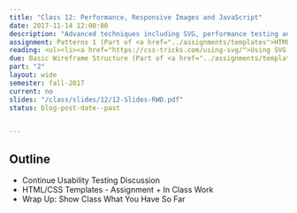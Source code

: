 ```yaml
---
title: "Class 12: Performance, Responsive Images and JavaScript"
date: 2017-11-14 12:00:00
description: "Advanced techniques including SVG, performance testing and JavaScript"
assignment: Patterns 1 (Part of <a href="../assignments/templates">HTML/CSS Templates + Patterns</a>)
reading: <ul><li><a href="https://css-tricks.com/using-svg/">Using SVG by Chris Coyier</a></li><li><a href="http://alistapart.com/article/mo-pixels-mo-problems">Mo' Pixels Mo' Problems</a></li><li><a href="http://timkadlec.com/2014/01/fast-enough/">Fast Enough by Tim Kadlec</a></li><li><a href="http://www.rwdkent.com/common-patterns">For Reference - Common Design Patterns</a></li><li><a href="http://alistapart.com/article/understandingprogressiveenhancement">Understanding Progressive Enhancement by Aaron Gustafson</a></li></ul>
due: Basic Wireframe Structure (Part of <a href="../assignments/templates">HTML/CSS Templates + Patterns</a>)
part: "2"
layout: wide
semester: fall-2017
current: no
slides: "/class/slides/12/12-Slides-RWD.pdf"
status: blog-post-date--past


---
```


## Outline

* Continue Usability Testing Discussion
* HTML/CSS Templates - Assignment + In Class Work
* Wrap Up: Show Class What You Have So Far
